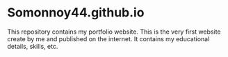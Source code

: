 # Somonnoy44.github.io
This repository contains my portfolio website.
This is the very first website create by me and published on the internet.
It contains my educational details, skills, etc.
